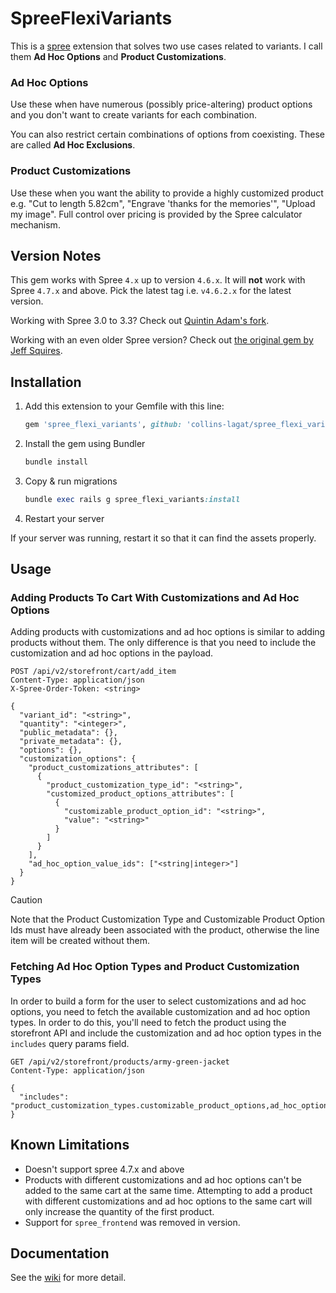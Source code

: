 # SpreeFlexiVariants

This is a [spree](http://spreecommerce.com) extension that solves two use cases related to variants. I call them **Ad Hoc Options** and **Product Customizations**.

### Ad Hoc Options

Use these when have numerous (possibly price-altering) product options and you don't want to create variants for each combination.

You can also restrict certain combinations of options from coexisting. These are called **Ad Hoc Exclusions**.

### Product Customizations

Use these when you want the ability to provide a highly customized product e.g. "Cut to length 5.82cm", "Engrave 'thanks for the memories'", "Upload my image". Full control over pricing is provided by the Spree calculator mechanism.

## Version Notes

This gem works with Spree `4.x` up to version `4.6.x`. It will **not** work with Spree `4.7.x` and above. Pick the latest tag i.e. `v4.6.2.x` for the latest version.

Working with Spree 3.0 to 3.3? Check out [Quintin Adam's fork](https://github.com/QuintinAdam/spree_flexi_variants).

Working with an even older Spree version? Check out [the original gem by Jeff Squires](https://github.com/jsqu99/spree_flexi_variants).

## Installation

1. Add this extension to your Gemfile with this line:

   ```ruby
   gem 'spree_flexi_variants', github: 'collins-lagat/spree_flexi_variants', tag: 'v4.6.2.5'
   ```

2. Install the gem using Bundler

   ```ruby
   bundle install
   ```

3. Copy & run migrations

   ```ruby
   bundle exec rails g spree_flexi_variants:install
   ```

4. Restart your server

If your server was running, restart it so that it can find the assets properly.


## Usage

### Adding Products To Cart With Customizations and Ad Hoc Options
Adding products with customizations and ad hoc options is similar to adding products without them. The only difference is that you need to include the customization and ad hoc options in the payload.

```http
POST /api/v2/storefront/cart/add_item
Content-Type: application/json
X-Spree-Order-Token: <string>

{
  "variant_id": "<string>",
  "quantity": "<integer>",
  "public_metadata": {},
  "private_metadata": {},
  "options": {},
  "customization_options": {
    "product_customizations_attributes": [
      {
        "product_customization_type_id": "<string>",
        "customized_product_options_attributes": [
          {
            "customizable_product_option_id": "<string>",
            "value": "<string>"
          }
        ]
      }
    ],
    "ad_hoc_option_value_ids": ["<string|integer>"]
  }
}
```
> [!CAUTION]
> Note that the Product Customization Type and Customizable Product Option Ids must have already been associated with the product, otherwise the line item will be created without them.

### Fetching Ad Hoc Option Types and Product Customization Types
In order to build a form for the user to select customizations and ad hoc options, you need to fetch the available customization and ad hoc option types. In order to do this, you'll need to fetch the product using the storefront API and include the customization and ad hoc option types in the `includes` query params field.
```http
GET /api/v2/storefront/products/army-green-jacket
Content-Type: application/json

{
  "includes": "product_customization_types.customizable_product_options,ad_hoc_option_types.ad_hoc_option_values"
}
```
## Known Limitations

- Doesn't support spree 4.7.x and above
- Products with different customizations and ad hoc options can't be added to the same cart at the same time. Attempting to add a product with different customizations and ad hoc options to the same cart will only increase the quantity of the first product.
- Support for `spree_frontend` was removed in version.

## Documentation

See the [wiki](https://github.com/jsqu99/spree_flexi_variants/wiki) for more detail.

